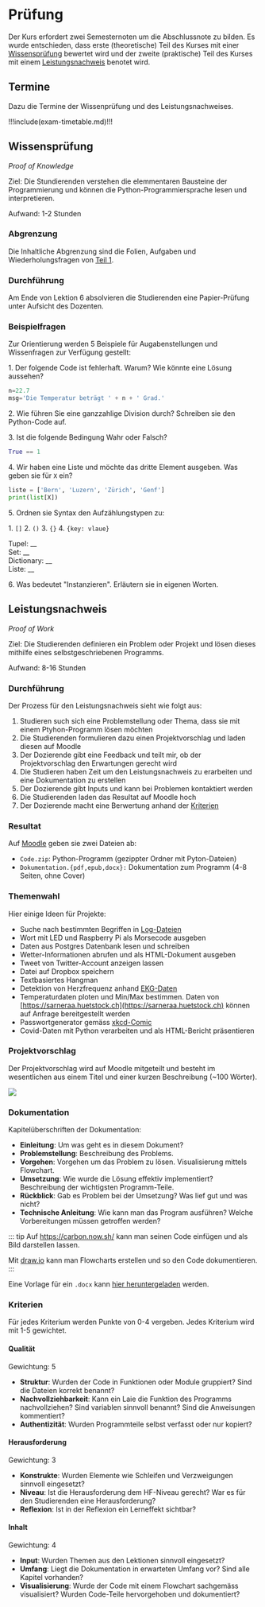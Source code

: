 # Prüfung

Der Kurs erfordert zwei Semesternoten um die Abschlussnote zu bilden. Es wurde entschieden, dass erste (theoretische) Teil des Kurses mit einer [Wissensprüfung](#wissensprufung) bewertet wird und der zweite (praktische) Teil des Kurses mit einem [Leistungsnachweis](#leistungsnachweis) benotet wird.

## Termine

Dazu die Termine der Wissenprüfung und des Leistungsnachweises.

!!!include(exam-timetable.md)!!!

## Wissensprüfung
*Proof of Knowledge*

Ziel: Die Stundierenden verstehen die elemmentaren Bausteine der Programmierung und können die Python-Programmiersprache lesen und interpretieren.

Aufwand: 1-2 Stunden

### Abgrenzung

Die Inhaltliche Abgrenzung sind die Folien, Aufgaben und Wiederholungsfragen von [Teil 1](README.md#teil-1).

### Durchführung

Am Ende von Lektion 6 absolvieren die Studierenden eine Papier-Prüfung unter Aufsicht des Dozenten.

### Beispielfragen

Zur Orientierung werden 5 Beispiele für Augabenstellungen und Wissenfragen zur Verfügung gestellt:

1\. Der folgende Code ist fehlerhaft. Warum? Wie könnte eine Lösung aussehen?

```py
n=22.7
msg='Die Temperatur beträgt ' + n + ' Grad.'
```

2\. Wie führen Sie eine ganzzahlige Division durch? Schreiben sie den Python-Code auf.

3\. Ist die folgende Bedingung Wahr oder Falsch?

```py
True == 1
```

4\. Wir haben eine Liste und möchte das dritte Element ausgeben. Was geben sie für `X` ein?

```py
liste = ['Bern', 'Luzern', 'Zürich', 'Genf']
print(list[X])
```

5\. Ordnen sie Syntax den Aufzählungstypen zu:

1\. `[]` 2. `()` 3. `{}` 4. `{key: vlaue}`

Tupel: \_\_\
Set:  \_\_\
Dictionary:  \_\_\
Liste:  \_\_

6\. Was bedeutet "Instanzieren". Erläutern sie in eigenen Worten.

## Leistungsnachweis
*Proof of Work*

Ziel: Die Studierenden definieren ein Problem oder Projekt und lösen dieses mithilfe eines selbstgeschriebenen Programms.

Aufwand: 8-16 Stunden

### Durchführung

Der Prozess für den Leistungsnachweis sieht wie folgt aus:
1. Studieren such sich eine Problemstellung oder Thema, dass sie mit einem Ptyhon-Programm lösen möchten
2. Die Studierenden formulieren dazu einen Projektvorschlag und laden diesen auf Moodle
3. Der Dozierende gibt eine Feedback und teilt mir, ob der Projektvorschlag den Erwartungen gerecht wird
4. Die Studieren haben Zeit um den Leistungsnachweis zu erarbeiten und eine Dokumentation zu erstellen
5. Der Dozierende gibt Inputs und kann bei Problemen kontaktiert werden
6. Die Studierenden laden das Resultat auf Moodle hoch
7. Der Dozierende macht eine Berwertung anhand der [Kriterien](#Kriterien)

### Resultat

Auf [Moodle](https://moodle.medizintechnik-hf.ch/mod/assign/view.php?id=6716) geben sie zwei Dateien ab:
* `Code.zip`: Python-Programm (gezippter Ordner mit Pyton-Dateien)
* `Dokumentation.{pdf,epub,docx}:` Dokumentation zum Programm (4-8 Seiten, ohne Cover)

### Themenwahl

Hier einige Ideen für Projekte:

* Suche nach bestimmten Begriffen in [Log-Dateien](https://raw.githubusercontent.com/elastic/examples/master/Common%20Data%20Formats/nginx_logs/nginx_logs)
* Wort mit LED und Raspberry Pi als Morsecode ausgeben
* Daten aus Postgres Datenbank lesen und schreiben
* Wetter-Informationen abrufen und als HTML-Dokument ausgeben
* Tweet von Twitter-Account anzeigen lassen
* Datei auf Dropbox speichern
* Textbasiertes Hangman
* Detektion von Herzfrequenz anhand [EKG-Daten](https://github.com/janikvonrotz/python.casa/blob/main/ekg-data..csv)
* Temperaturdaten ploten und Min/Max bestimmen. Daten von  [https://sarneraa.huetstock.ch](https://sarneraa.huetstock.ch) können auf Anfrage bereitgestellt werden
* Passwortgenerator gemäss [xkcd-Comic](https://xkcd.com/936/)
* Covid-Daten mit Python verarbeiten und als HTML-Bericht präsentieren

### Projektvorschlag

Der Projektvorschlag wird auf Moodle mitgeteilt und besteht im wesentlichen aus einem Titel und einer kurzen Beschreibung (~100 Wörter).

![](./moodle-kurs.png)

### Dokumentation

Kapitelüberschriften der Dokumentation:

* **Einleitung**: Um was geht es in diesem Dokument?
* **Problemstellung**: Beschreibung des Problems.
* **Vorgehen**: Vorgehen um das Problem zu lösen. Visualisierung mittels Flowchart.
* **Umsetzung**: Wie wurde die Lösung effektiv implementiert? Beschreibung der wichtigsten Programm-Teile.
* **Rückblick**: Gab es Problem bei der Umsetzung? Was lief gut und was nicht?
* **Technische Anleitung**: Wie kann man das Program ausführen? Welche Vorbereitungen müssen getroffen werden?

::: tip
Auf <https://carbon.now.sh/> kann man seinen Code einfügen und als Bild darstellen lassen.

Mit [draw.io](https://draw.io) kann man Flowcharts erstellen und so den Code dokumentieren.
:::

Eine Vorlage für ein `.docx` kann [hier heruntergeladen](https://janikv.cloud/s/KaJ7zTdETxr8HAK) werden.

### Kriterien

Für jedes Kriterium werden Punkte von 0-4 vergeben. Jedes Kriterium wird mit 1-5 gewichtet.

#### Qualität

Gewichtung: 5

* **Struktur**: Wurden der Code in Funktionen oder Module gruppiert? Sind die Dateien korrekt benannt?
* **Nachvollziehbarkeit**: Kann ein Laie die Funktion des Programms nachvollziehen? Sind variablen sinnvoll benannt? Sind die Anweisungen kommentiert?
* **Authentizität**: Wurden Programmteile selbst verfasst oder nur kopiert?

#### Herausforderung

Gewichtung: 3

* **Konstrukte**: Wurden Elemente wie Schleifen und Verzweigungen sinnvoll eingesetzt?
* **Niveau**: Ist die Herausforderung dem HF-Niveau gerecht? War es für den Studierenden eine Herausforderung?
* **Reflexion**: Ist in der Reflexion ein Lerneffekt sichtbar?

#### Inhalt

Gewichtung: 4

* **Input**: Wurden Themen aus den Lektionen sinnvoll eingesetzt?
* **Umfang**: Liegt die Dokumentation in erwarteten Umfang vor? Sind alle Kapitel vorhanden?
* **Visualisierung**: Wurde der Code mit einem Flowchart sachgemäss visualisiert? Wurden Code-Teile hervorgehoben und dokumentiert?
